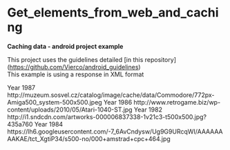 Get_elements_from_web_and_caching
=================================

**Caching data - android project example**

This project uses the guidelines detailed [in this repository] (https://github.com/Vierco/android_guidelines)   
This example is using a response in XML format   

<answer>

<item>
<title>Commodore Amiga 500</title>
<subtitle>Year 1987</subtitle>
<image>http://muzeum.sosvel.cz/catalog/image/cache/data/Commodore/772px-Amiga500_system-500x500.jpeg</image>
</item>

<item>
<title>Atari 520STfm</title>
<subtitle>Year 1986</subtitle>
<image>http://www.retrogame.biz/wp-content/uploads/2010/05/Atari-1040-ST.jpg</image>
</item>

<item>
<title>ZX Spectrum 48k</title>
<subtitle>Year 1982</subtitle>
<image>http://i1.sndcdn.com/artworks-000006837338-1v21c3-t500x500.jpg?435a760</image>
</item>

<item>
<title>Amstrad CPC 464</title>
<subtitle>Year 1984</subtitle>
<image>https://lh6.googleusercontent.com/-7_6AvCndysw/Ug9G9URcqWI/AAAAAAAAKAE/tct_XgtiP34/s500-no/000+amstrad+cpc+464.jpg</image>
</item>


</answer>  
